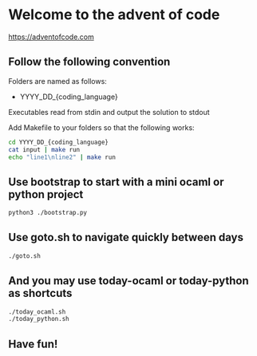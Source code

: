 # Welcome to the advent of code

https://adventofcode.com

## Follow the following convention

Folders are named as follows:
- YYYY_DD_{coding_language}

Executables read from stdin and output the solution to stdout

Add Makefile to your folders so that the following works:

```sh
cd YYYY_DD_{coding_language}
cat input | make run
echo "line1\nline2" | make run
```

## Use bootstrap to start with a mini ocaml or python project

```sh
python3 ./bootstrap.py
```

## Use goto.sh to navigate quickly between days

```sh
./goto.sh
```

## And you may use today-ocaml or today-python as shortcuts

```sh
./today_ocaml.sh
./today_python.sh
```

## Have fun!
